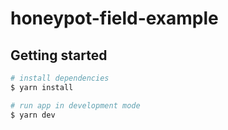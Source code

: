 # honeypot-field-example

## Getting started

```bash
# install dependencies
$ yarn install

# run app in development mode
$ yarn dev
```